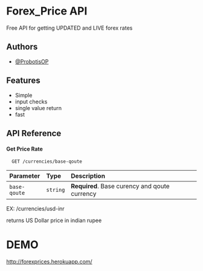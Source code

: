 
# Forex_Price API

Free API for getting UPDATED and LIVE forex rates




## Authors

- [@ProbotisOP](https://www.github.com/ProbotisOP)


## Features

- Simple 
- input checks
- single value return 
- fast 


## API Reference

#### Get Price Rate 

```http
  GET /currencies/base-qoute
```

| Parameter | Type     | Description                |
| :-------- | :------- | :------------------------- |
| `base-qoute` | `string` | **Required**. Base curency and qoute currency

EX: /currencies/usd-inr

returns US Dollar price in indian rupee

# DEMO 

http://forexprices.herokuapp.com/



